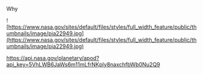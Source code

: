 Why 

![https://www.nasa.gov/sites/default/files/styles/full_width_feature/public/thumbnails/image/pia22949.jpg](https://www.nasa.gov/sites/default/files/styles/full_width_feature/public/thumbnails/image/pia22949.jpg)


https://api.nasa.gov/planetary/apod?api_key=5VhLWB6JaWs6m11mLfrNKply8naxchfbWb0Nu2Q9